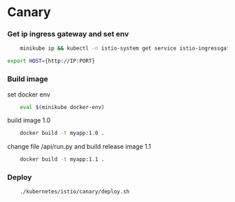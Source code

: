 # Canary

### Get ip ingress gateway and set env

```sh
    minikube ip && kubectl -n istio-system get service istio-ingressgateway -o jsonpath='{.spec.ports[?(@.name=="http2")].nodePort}'
```

```sh
export HOST={http://IP:PORT}

```

### Build image

set docker env 

```sh 
    eval $(minikube docker-env)
```

build image 1.0

```sh
    docker build -t myapp:1.0 .
```


change file /api/run.py and build release image 1.1

```sh
    docker build -t myapp:1.1 .
```


### Deploy

```sh
    ./kubernetes/istio/canary/deploy.sh

```
